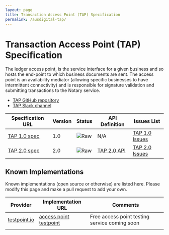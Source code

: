 ```yaml
---
layout: page
title: Transaction Access Point (TAP) Specification
permalink: /ausdigital-tap/
---
```


# Transaction Access Point (TAP) Specification

The ledger access point, is the service interface for a given business and so hosts the end-point to which business documents are sent. The access point is an availability mediator (allowing specific businesses to have intermittent connectivity) and is responsible for signature validation and submitting transactions to the Notary service.

* [TAP GitHub repository](https://github.com/ausdigital/ausdigital-tap)
* [TAP Slack channel](https://ausdigital.slack.com/messages/spec-tap/)

| Specification URL | Version | Status | API Definition | Issues List |
| ----------------- | ------  | ------ | -------------- |  ---------- |
| [TAP 1.0 spec](http://ausdigital.org/specs/ausdigital-tap/1.0/) | 1.0 | ![Raw](http://rfc.unprotocols.org/spec:2/COSS/raw.svg)  | N/A |  [TAP 1.0 Issues](https://github.com/ausdigital/ausdigital-tap-v1/issues)  |
| [TAP 2.0 spec](http://ausdigital.org/specs/ausdigital-tap/2.0/) | 2.0 | ![Raw](http://rfc.unprotocols.org/spec:2/COSS/raw.svg)  | [TAP 2.0 API](https://swaggerhub.com/api/ausdigital/ausdigital-tap/2.0) |  [TAP 2.0 Issues](https://github.com/ausdigital/ausdigital-tap/issues)  |

## Known Implementations

Known implementations (open source or otherwise) are listed here.  Please modify this page and make a pull request to add your own.

|Provider|Implementation URL|Comments|
|--------|------------------|--------|
|[testpoint.io](http://testpoint.io/) | [access point testpoint](http://testpoint.io/tap)| Free access point testing service coming soon|
|  |  |  |
